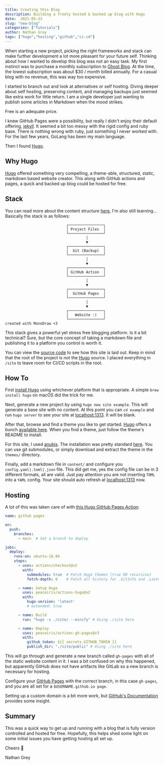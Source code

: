 ```yaml
---
title: Creating this Blog
description: Building a freely hosted & backed up blog with Hugo
date:  2021-03-23
slug: "new-blog"
categories: ["Tutorials"]
author: Nathan Grey
tags: ["hugo","hosting","github","ci-cd"]
---
```


When starting a new project, picking the right frameworks and stack can make further development a lot more pleasant for your future self. Thinking about how I wanted to develop this blog was not an easy task. My first instinct was to purchase a monthly subscription to [Ghost Blog](https://ghost.org). At the time, the lowest subscription was about $30 / month billed annually. For a casual blog with no revenue, this was way too expensive. 

I started to branch out and look at alternatives or self hosting. Diving deeper about self hosting, preserving content, and managing backups just seemed like extra work for little return. I am a single developer just wanting to publish some articles in Markdown when the mood strikes.

Free is an adequate price.

I knew GitHub Pages were a possibility, but really I didn't enjoy their default offering, [jekyll](https://jekyllrb.com). It seemed a bit too messy with the rigid config and ruby base. There is nothing wrong with ruby, just something I never worked with. For the last few years, GoLang has been my main language. 

Then I found [Hugo](https://gohugo.io).

## Why Hugo

[Hugo](https://gohugo.io) offered something very compelling, a theme-able, structured, static, markdown based website creator. This along with GitHub actions and pages, a quick and backed up blog could be hosted for free.

## Stack

You can read more about the content structure [here](https://gohugo.io/content-management/organization/), I'm also still learning... Basically the stack is as follows:

```
							┌────────────────┐
							│ Project Files  │
							└────────────────┘
									 │        
									 ▼        
							┌────────────────┐
							│  Git (Backup)  │
							└────────────────┘
									 │        
									 ▼        
							┌────────────────┐
							│ GitHub Action  │
							└────────────────┘
									 │        
									 ▼        
							┌────────────────┐
							│  GitHub Pages  │
							└────────────────┘
									 │        
									 ▼        
							┌────────────────┐
							│   Website :)   │
							└────────────────┘
created with MonoDraw <3
```

This stack gives a powerful yet stress free blogging platform. Is it a bit technical? Sure, but the core concept of taking a markdown file and publishing it to a platform you control is worth it.

You can view the [source code](https://github.com/studioember/website) to see how this site is laid out. Keep in mind that the root of the project is not the [Hugo](https://gohugo.io) source. I placed everything in `/site` to leave room for CI/CD scripts in the root. 

## How To

First [install Hugo](https://gohugo.io/getting-started/installing/) using whichever platform that is appropriate. A simple `brew install hugo` on macOS did the trick for me.

Next, generate a new project by using `hugo new site example`. This will generate a base site with no content. At this point you can `cd example` and run `hugo server` to see your site at [localhost:1313](http://localhost:1313). It will be blank.

After that, browse and find a theme you like to get started. [Hugo](https://gohugo.io) offers a bunch [available here](https://themes.gohugo.io). When you find a theme, just follow the theme's README to install. 

For this site, I used [anubis](https://github.com/mitrichius/hugo-theme-anubis). The installation was pretty standard [here](https://github.com/mitrichius/hugo-theme-anubis#installation). You can use git submodules, or simply download and extract the theme in the `themes/` directory. 

Finally, add a markdown file in `content/` and configure you `config.yaml|.toml|.json` file. This did get me, yes the config file can be in 3 different formats, all are valid. Just pay attention you are not inserting `TOML` into a `YAML` config. Your site should auto refresh at [localhost:1313](http://localhost:1313) now.

## Hosting

A lot of this was taken care of with [this Hugo GitHub Pages Action](https://github.com/marketplace/actions/hugo-setup):

```yaml
name: github pages

on:
  push:
	branches:
	  - main  # Set a branch to deploy

jobs:
  deploy:
	runs-on: ubuntu-18.04
	steps:
	  - uses: actions/checkout@v2
		with:
		  submodules: true  # Fetch Hugo themes (true OR recursive)
		  fetch-depth: 0    # Fetch all history for .GitInfo and .Lastmod

	  - name: Setup Hugo
		uses: peaceiris/actions-hugo@v2
		with:
		  hugo-version: 'latest'
		  # extended: true

	  - name: Build
		run: "hugo -s ./site/ --minify" # Using ./site here

	  - name: Deploy
		uses: peaceiris/actions-gh-pages@v3
		with:
		  github_token: ${{ secrets.GITHUB_TOKEN }}
		  publish_dir: "./site/public" # Using ./site here
```

This will go through and generate a new branch called `gh-pages` with all of the static website content in it. I was a bit confused on why this happened, but apparently GitHub does not have artifacts like GitLab so a new branch is necessary for hosting.

Configure your [GitHub Pages](https://docs.github.com/en/github/working-with-github-pages/configuring-a-publishing-source-for-your-github-pages-site) with the correct branch, in this case `gh-pages`, and you are all set for a `$USERNAME.github.io page`.

Setting up a custom domain is a bit more work, but [GitHub's Documentation](https://docs.github.com/en/github/working-with-github-pages/configuring-a-custom-domain-for-your-github-pages-site) provides some insight.

## Summary

This was a quick way to get up and running with a blog that is fully version controlled and hosted for free. Hopefully, this helps shed some light on some initial issues you have getting hosting all set up.

Cheers 🍻

Nathan Grey